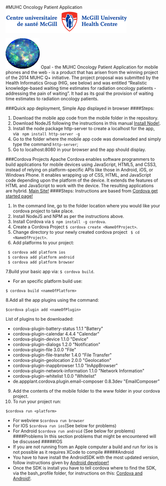 #MUHC Oncology Patient Application
![MUHC](/mobile/img/muhc-logo-text.png)

![OPAL](/mobile/img/opal.png)
Opal - the MUHC Oncology Patient Application for mobile phones and the web - is a product that has arisen from the winning project of the 2014 MUHC Q+ initiative. The project proposal was submitted by the Health Informatics Group (HIG, see below) and was entitled “Realistic knowledge-based waiting time estimates for radiation oncology patients - addressing the pain of waiting”. It had as its goal the provision of waiting time estimates to radiation oncology patients. 

###Quick app deployment, Simple App displayed in browser
####Steps:
1. Download the mobile app code from the mobile folder in the repository.
2. Download NodeJS following the instructions in this manual [Install Node!](https://nodejs.org/en/download/).
3. Install the node package http-server to create a localhost for the app, via ` npm install http-server -g`
4. Go to the folder where the mobile app code was donwloaded and simply type the command `http-server`;
5. Go to localhost:8080 in your browser and the app should display.

###Cordova Projects
Apache Cordova enables software programmers to build applications for mobile devices using JavaScript, HTML5, and CSS3, instead of relying on platform-specific APIs like those in Android, iOS, or Windows Phone. It enables wrapping up of CSS, HTML, and JavaScript code depending upon the platform of the device. It extends the features of HTML and JavaScript to work with the device. The resulting applications are hybrid.
[Main Site!](https://cordova.apache.org/)
####Steps:
Instructions are based from [Cordova get started page!](https://cordova.apache.org/#getstarted)

1. In the command line, go to the folder location where you would like your cordova project to take place.
2. Install NodeJS and NPM as per the instructions above.
3. Install Cordova via `$ npm install -g cordova`.
4.  Create a Cordova Project `$ cordova create <NameOfProject>`.
5. Change directory to your newly created cordova project ` $ cd <NameOfProject>`.
6. Add platforms to your project:
```
 $ cordova add platform ios
 $ cordova add platform android
 $ cordova add platform browser
```
7.Build your basic app via: `$ cordova build`.
  * For an specific platform build use:
``` 
$ cordova build <nameOfPlatform>
```
8.Add all the app plugins using the command:
```
$cordova plugin add <nameOfPlugin>
```
List of plugins to be downloaded:
* cordova-plugin-battery-status 1.1.1 "Battery"
* cordova-plugin-calendar 4.4.4 "Calendar"
* cordova-plugin-device 1.1.0 "Device"
* cordova-plugin-dialogs 1.2.0 "Notification"
* cordova-plugin-file 3.0.0 "File"
* cordova-plugin-file-transfer 1.4.0 "File Transfer"
* cordova-plugin-geolocation 2.0.0 "Geolocation"
* cordova-plugin-inappbrowser 1.1.0 "InAppBrowser"
* cordova-plugin-network-information 1.1.0 "Network Information"
* cordova-plugin-whitelist 1.0.0 "Whitelist"
* de.appplant.cordova.plugin.email-composer 0.8.3dev "EmailComposer"
9. Add the contents of the mobile folder to the www folder in your cordova project.
10. To run your project run:
```
$cordova run <platform>
```
  * For webview `$cordova run browser`
  * For IOS `$cordova run ios`(See below for problems)
  * For Android `$cordova run android` (See below for problems)
####Problems
In this section problems that might be encountered will be discussed 
#####IOS
* If you are not running from an Apple computer a build and run for ios is not possible as it requires XCode to compile
#####Android
* You have to have install the AndroidSDK with the most updated version, follow instructions given by [Android developer!](http://developer.android.com/sdk/installing/index.html)
* Once the SDK is install you have to tell cordova where to find the SDK, via the bash_profile folder, for instructions on this:
[Cordova and Android!](https://cordova.apache.org/docs/en/2.5.0/guide/getting-started/android/). 



